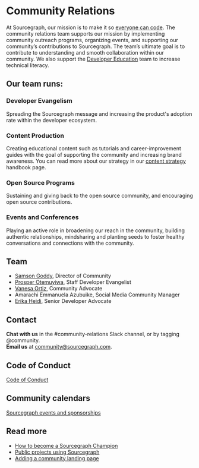 # Community Relations

At Sourcegraph, our mission is to make it so [everyone can code](../../strategy-goals/strategy#purpose). The community relations team supports our mission by implementing community outreach programs, organizing events, and supporting our community’s contributions to Sourcegraph. The team’s ultimate goal is to contribute to understanding and smooth collaboration within our community. We also support the [Developer Education](../education/index.md) team to increase technical literacy.

## Our team runs:

### Developer Evangelism

Spreading the Sourcegraph message and increasing the product's adoption rate within the developer ecosystem.

### Content Production

Creating educational content such as tutorials and career-improvement guides with the goal of supporting the community and increasing brand awareness. You can read more about our strategy in our [content strategy](content-strategy.md) handbook page.

### Open Source Programs

Sustaining and giving back to the open source community, and encouraging open source contributions.

### Events and Conferences

Playing an active role in broadening our reach in the community, building authentic relationships, mindsharing and planting seeds to foster healthy conversations and connections with the community.

## Team

- [Samson Goddy](../../team/index.md#samson-goddy), Director of Community
- [Prosper Otemuyiwa](../../team/index.md#prosper-otemuyiwa), Staff Developer Evangelist
- [Vanesa Ortiz](../../team/index.md#vanesa-ortiz), Community Advocate
- Amarachi Emmanuela Azubuike, Social Media Community Manager
- [Erika Heidi](../../team/index.md#erika-heidi), Senior Developer Advocate

## Contact

**Chat with us** in the #community-relations Slack channel, or by tagging @community. <br/>
**Email us** at [community@sourcegraph.com](mailto:community@sourcegraph.com).

## Code of Conduct

[Code of Conduct](../community-code-of-conduct.md)

## Community calendars

[Sourcegraph events and sponsorships](https://calendar.google.com/calendar/u/0?cid=Y184bnRwamprbjI0Y3IzY2g2NTY2dHQyNTNmc0Bncm91cC5jYWxlbmRhci5nb29nbGUuY29t)

## Read more

- [How to become a Sourcegraph Champion](../becoming_a_sourcegraph_champion.md)
- [Public projects using Sourcegraph](../public_projects_using_sourcegraph.md)
- [Adding a community landing page](../oss_community_pages.md)
